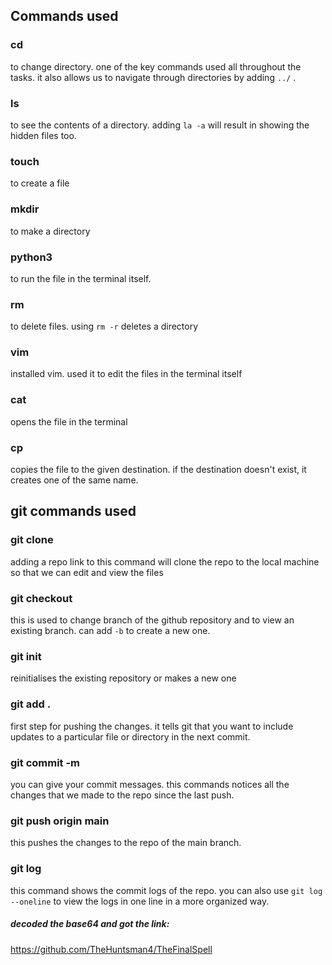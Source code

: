 ## Commands used
### cd
to change directory. one of the key commands used all throughout the tasks. it also allows us to navigate through directories by adding ``../`` .

### ls
to see the contents of a directory. adding ``la -a`` will result in showing the hidden files too. 

### touch
to create a file

### mkdir
to make a directory

### python3
to run the file in the terminal itself.

### rm
to delete files. using ``rm -r`` deletes a directory

### vim
installed vim. used it to edit the files in the terminal itself

### cat
opens the file in the terminal

### cp
copies the file to the given destination. if the destination doesn't exist, it creates one of the same name.

## git commands used

### git clone
adding a repo link to this command will clone the repo to the local machine so that we can edit and view the files

### git checkout <branch>
this is used to change branch of the github repository and to view an existing branch. can add ``-b`` to create a new one.

### git init
reinitialises the existing repository or makes a new one

### git add .
first step for pushing the changes. it tells git that you want to include updates to a particular file or directory in the next commit.

### git commit -m <commit message> 
you can give your commit messages. this commands notices all the changes that we made to the repo since the last push. 

### git push origin main
this pushes the changes to the repo of the main branch. 

### git log
this command shows the commit logs of the repo. you can also use ``git log --oneline`` to view the logs in one line in a more organized way. 

##### decoded the base64 and got the link:
https://github.com/TheHuntsman4/TheFinalSpell

 

